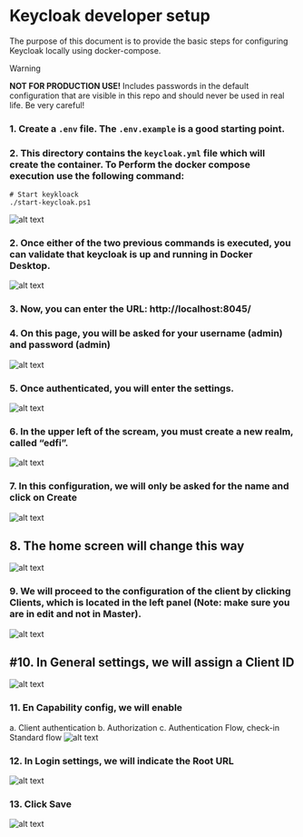 # Keycloak developer setup

The purpose of this document is to provide the basic steps for configuring Keycloak locally using docker-compose.

> [!WARNING]
> **NOT FOR PRODUCTION USE!** Includes passwords in the default configuration that are
> visible in this repo and should never be used in real life. Be very careful!

### 1.  Create a `.env` file. The `.env.example` is a good starting point.

### 2.	This directory contains the `keycloak.yml` file which will create the container. To Perform the docker compose execution use the following command:

```pwsh
# Start keykloack
./start-keycloak.ps1
```
![alt text](image-12.png)
 

### 2.	Once either of the two previous commands is executed, you can validate that keycloak is up and running in Docker Desktop.
![alt text](image-13.png)

### 3.	Now, you can enter the URL: http://localhost:8045/


### 4.	On this page, you will be asked for your username (admin) and password (admin)
![alt text](image-2.png)

### 5.	Once authenticated, you will enter the settings.
![alt text](image-14.png)

### 6.	In the upper left of the scream, you must create a new realm, called “edfi”.
![alt text](image-4.png)

### 7.	In this configuration, we will only be asked for the name and click on Create
![alt text](image-5.png)

## 8.	The home screen will change this way
![alt text](image-6.png)

### 9.	We will proceed to the configuration of the client by clicking Clients, which is located in the left panel (Note: make sure you are in edit and not in Master).
![alt text](image-7.png)

## #10.	In General settings, we will assign a Client ID
![alt text](image-8.png)

### 11.	En Capability config, we will enable 
a.	Client authentication
b.	Authorization
c.	Authentication Flow, check-in Standard flow
![alt text](image-9.png)

### 12.	In Login settings, we will indicate the Root URL
![alt text](image-10.png)

### 13.	Click Save
 ![alt text](image-11.png)
